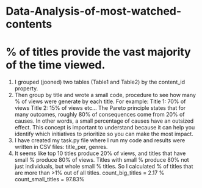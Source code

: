 # Data-Analysis-of-most-watched-contents
# % of titles provide the vast majority of the time viewed.

1) I grouped (jooned) two tables (Table1 and Table2) by the content_id property.
2) Then group by title and wrote a small code, procedure to see how many % of views were generate by each title.
For example:
Title 1: 70% of views
Title 2: 15% of views
etc...
The Pareto principle states that for many outcomes, roughly 80% of consequences come from 20% of causes. In other words, a small percentage of causes have an outsized effect. This concept is important to understand because it can help you identify which initiatives to prioritize so you can make the most impact.
3) I have created my task.py file where I run my code and results were written in CSV files: title_per, genres.
4) It seems like top 10 titles produce 20% of views, and titles that have small % produce 80% of views.
Titles with small % produce 80% not just individuals, but whole small %
titles.
So I calculated % of titles that are more than >1% out of all titles. count_big_titles = 2.17 %
count_small_titles = 97.83%

